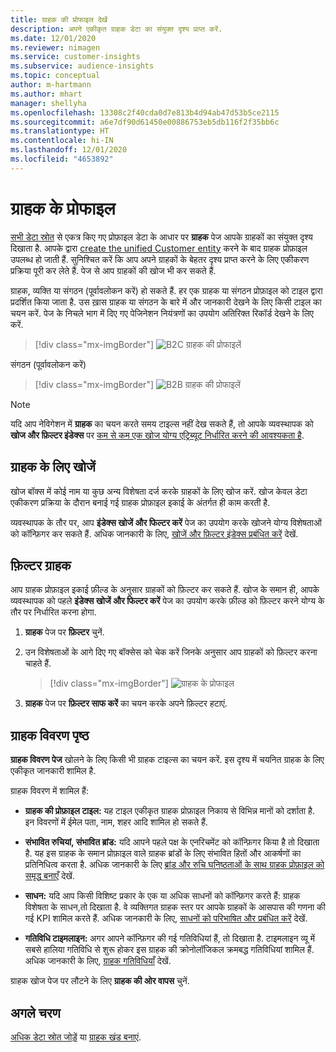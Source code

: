 ```yaml
---
title: ग्राहक की प्रोफाइल देखें
description: अपने एकीकृत ग्राहक डेटा का संयुक्त दृश्य प्राप्त करें.
ms.date: 12/01/2020
ms.reviewer: nimagen
ms.service: customer-insights
ms.subservice: audience-insights
ms.topic: conceptual
author: m-hartmann
ms.author: mhart
manager: shellyha
ms.openlocfilehash: 13308c2f40cda0d7e813b4d94ab47d53b5ce2115
ms.sourcegitcommit: a6e7df90d61450e00886753eb5db116f2f35bb6c
ms.translationtype: HT
ms.contentlocale: hi-IN
ms.lasthandoff: 12/01/2020
ms.locfileid: "4653892"
---
```

# <a name="customer-profiles"></a>ग्राहक के प्रोफाइल

[सभी डेटा स्रोत](data-sources.md) से एकत्र किए गए प्रोफ़ाइल डेटा के आधार पर **ग्राहक** पेज आपके ग्राहकों का संयुक्त दृश्य दिखाता है. आपके द्वारा [create the unified Customer entity](data-unification.md) करने के बाद ग्राहक प्रोफ़ाइल उपलब्ध हो जाती हैं. सुनिश्चित करें कि आप अपने ग्राहकों के बेहतर दृश्य प्राप्त करने के लिए एकीकरण प्रक्रिया पूरी कर लेते हैं. पेज से आप ग्राहकों की खोज भी कर सकते हैं.

ग्राहक, व्यक्ति या संगठन (पूर्वावलोकन करें) हो सकते हैं. हर एक ग्राहक या संगठन प्रोफ़ाइल को टाइल द्वारा प्रदर्शित किया जाता है. उस ख़ास ग्राहक या संगठन के बारे में और जानकारी देखने के लिए किसी टाइल का चयन करें. पेज के निचले भाग में दिए गए पेजिनेशन नियंत्रणों का उपयोग अतिरिक्त रिकॉर्ड देखने के लिए करें.

> [!div class="mx-imgBorder"] 
> ![B2C ग्राहक की प्रोफाइलें](media/profiles-customers.png "B2C ग्राहक की प्रोफाइलें")

संगठन (पूर्वावलोकन करें)
> [!div class="mx-imgBorder"] 
> ![B2B ग्राहक की प्रोफाइलें](media/profile-customers-b2b.png "B2B ग्राहक की प्रोफाइलें")

> [!NOTE]
> यदि आप नेविगेशन में **ग्राहक** का चयन करते समय टाइल्स नहीं देख सकते हैं, तो आपके व्यवस्थापक को **खोज और फ़िल्टर इंडेक्स** पर [कम से कम एक खोज योग्य एट्रिब्यूट निर्धारित करने की आवश्यकता है](search-filter-index.md).

## <a name="search-for-customers"></a>ग्राहक के लिए खोजें

खोज बॉक्स में कोई नाम या कुछ अन्य विशेषता दर्ज करके ग्राहकों के लिए खोज करें. खोज केवल डेटा एकीकरण प्रक्रिया के दौरान बनाई गई ग्राहक प्रोफ़ाइल इकाई के अंतर्गत ही काम करती है.

व्यवस्थापक के तौर पर, आप **इंडेक्स खोजें और फिल्टर करें** पेज का उपयोग करके खोजने योग्य विशेषताओं को कॉन्फ़िगर कर सकते हैं. अधिक जानकारी के लिए, [खोजें और फ़िल्टर इंडेक्स प्रबंधित करें](search-filter-index.md) देखें.

## <a name="filter-customers"></a>फ़िल्टर ग्राहक

आप ग्राहक प्रोफ़ाइल इकाई फ़ील्ड के अनुसार ग्राहकों को फ़िल्टर कर सकते हैं. खोज के समान ही, आपके व्यवस्थापक को पहले **इंडेक्स खोजें और फिल्टर करें** पेज का उपयोग करके फ़ील्ड को फ़िल्टर करने योग्य के तौर पर निर्धारित करना होगा.

1. **ग्राहक** पेज पर **फ़िल्टर** चुनें.

2. उन विशेषताओं के आगे दिए गए बॉक्सेस को चेक करें जिनके अनुसार आप ग्राहकों को फ़िल्टर करना चाहते हैं.

   > [!div class="mx-imgBorder"] 
   > ![ग्राहक के प्रोफाइल](media/profiles-customers3.png "ग्राहक के प्रोफाइल")

3. **ग्राहक** पेज पर **फ़िल्टर साफ करें** का चयन करके अपने फ़िल्टर हटाएं.

##  <a name="customer-details-page"></a>ग्राहक विवरण पृष्ठ

**ग्राहक विवरण पेज** खोलने के लिए किसी भी ग्राहक टाइल्स का चयन करें. इस दृश्य में चयनित ग्राहक के लिए एकीकृत जानकारी शामिल है.

ग्राहक विवरण में शामिल हैं:

-   **ग्राहक की प्रोफ़ाइल टाइल:** यह टाइल एकीकृत ग्राहक प्रोफ़ाइल निकाय से विभिन्न मानों को दर्शाता है. इन विवरणों में ईमेल पता, नाम, शहर आदि शामिल हो सकते हैं. 

-   **संभावित रुचियां, संभावित ब्रांड:** यदि आपने पहले पक्ष के एनरिचमेंट को कॉन्फ़िगर किया है तो दिखाता है. यह इस ग्राहक के समान प्रोफ़ाइल वाले ग्राहक ब्रांडों के लिए संभावित हितों और आकर्षणों का प्रतिनिधित्व करता है. अधिक जानकारी के लिए [ब्रांड और रुचि घनिष्‍ठताओं के साथ ग्राहक प्रोफ़ाइल को समृद्ध बनाएँ](enrichment-microsoft-graph.md) देखें.

-   **साधन:** यदि आप किसी विशिष्ट प्रकार के एक या अधिक साधनों को कॉन्फ़िगर करते हैं: ग्राहक विशेषता के साधन,तो दिखाता है. वे व्यक्तिगत ग्राहक स्तर पर आपके ग्राहकों के आसपास की गणना की गई KPI शामिल करते हैं. अधिक जानकारी के लिए, [साधनों को परिभाषित और प्रबंधित करें](measures.md) देखें.

-   **गतिविधि टाइमलाइन:** अगर आपने कॉन्फ़िगर की गई गतिविधियां हैं, तो दिखाता है. टाइमलाइन व्यू में सबसे हालिया गतिविधि से शुरू होकर इस ग्राहक की क्रोनोलॉजिकल क्रमबद्ध गतिविधियां शामिल हैं. अधिक जानकारी के लिए, [ग्राहक गतिविधियाँ](activities.md) देखें.

ग्राहक खोज पेज पर लौटने के लिए **ग्राहक की ओर वापस** चुनें.

## <a name="next-steps"></a>अगले चरण

[अधिक डेटा स्रोत जोड़ें](data-sources.md) या [ग्राहक खंड बनाएं](segments.md).
